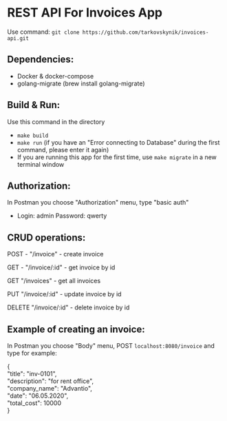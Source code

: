 # REST API For Invoices App

Use command: `git clone https://github.com/tarkovskynik/invoices-api.git`

## Dependencies:
- Docker & docker-compose
- golang-migrate (brew install golang-migrate)

## Build & Run:
Use this command in the directory
- `make build`
- `make run` (if you have an "Error connecting to Database" during the first command, please enter it again)
- If you are running this app for the first time, use `make migrate` in a new terminal window

## Authorization:
In Postman you choose "Authorization" menu, type "basic auth"

- Login: admin   Password: qwerty

## CRUD operations:
POST - "/invoice" - create invoice

GET - "/invoice/:id" - get invoice by id

GET "/invoices" - get all invoices

PUT "/invoice/:id" - update invoice by id

DELETE "/invoice/:id" - delete invoice by id

## Example of creating an invoice:
In Postman you choose "Body" menu, POST `localhost:8080/invoice` and type for example:

{  
"title": "inv-0101",  
"description": "for rent office",  
"company_name": "Advantio",  
"date": "06.05.2020",  
"total_cost": 10000  
}
